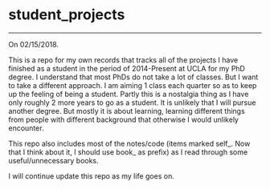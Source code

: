 # student_projects

---------------------------
On 02/15/2018.

This is a repo for my own records that tracks all of the projects I have finished as a student in the period of 2014-Present at UCLA for my PhD degree. I understand that most PhDs do not take a lot of classes. But I want to take a different approach. I am aiming 1 class each quarter so as to keep up the feeling of being a student. Partly this is a nostalgia thing as I have only roughly 2 more years to go as a student. It is unlikely that I will pursue another degree. But mostly it is about learning, learning different things from people with different background that otherwise I would unlikely encounter.

This repo also includes most of the notes/code (items marked self_. Now that I think about it, I should use book_ as prefix) as I read through some useful/unnecessary books.

I will continue update this repo as my life goes on.